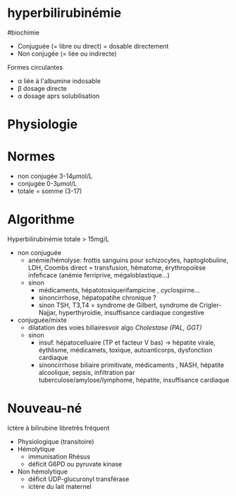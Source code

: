 # hyperbilirubinémie
#biochimie 


- Conjuguée (= libre ou direct) = dosable directement 
- Non conjugée (= liée ou indirecte) 

Formes circulantes 

- α liée à l'albumine indosable 
- β dosage directe 
- α dosage aprs solubilisation 


# Physiologie



# Normes


- non conjugée 3-14μmol/L 
- conjugée 0-3μmol/L 
- totale = somme (3-17) 


# Algorithme


Hyperbilirubinémie totale > 15mg/L 

- non conjuguée 
    - anémie/hémolyse: frottis sanguins pour schizocytes, haptoglobuline, LDH, Coombs direct = transfusion, hématome, érythropoïèse infeficace (anémie ferriprive, mégaloblastique…) 
    - sinon 
        - médicaments, hépatotoxiquerifampicine , cyclospirne… 
        - sinoncirrhose, hépatopatihe chronique ? 
        - sinon TSH, T3,T4 = syndrome de Gilbert, syndrome de Crigler-Najjar, hyperthyroidie, insuffisance cardiaque congestive 
- conjuguée/mixte 
    - dilatation des voies biliairesvoir algo _Cholestase (PAL, GGT)_ 
    - sinon
        - insuf. hépatocelluaire (TP et facteur V bas) -> hépatite virale, éythlisme, médicamets, toxique, autoanticorps, dysfonction cardiaque 
        - sinoncirrhose biliaire primitivate, médicaments , NASH, hépatite alcoolique, sepsis, infiltration par tuberculose/amylose/lymphome, hépatite, insuffisance cardiaque 


# Nouveau-né


Ictère à bilirubine libretrès fréquent 

- Physiologique (transitoire) 
- Hémolytique 
    - immunisation Rhésus 
    - déficit G6PD ou pyruvate kinase 
- Non hémolytique 
    - déficit UDP-glucuronyl transférase 
    - ictère du lait maternel 

